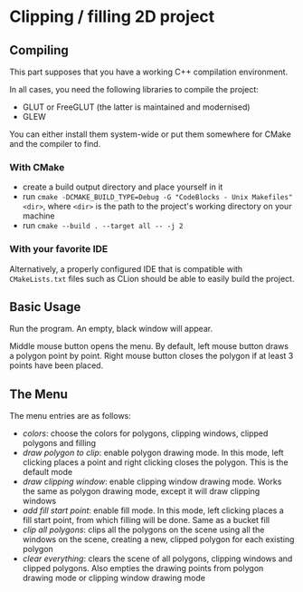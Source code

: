 # Clipping / filling 2D project

## Compiling

This part supposes that you have a working C++ compilation environment.

In all cases, you need the following libraries to compile the project:
* GLUT or FreeGLUT (the latter is maintained and modernised)
* GLEW

You can either install them system-wide or put them somewhere for CMake and the
compiler to find.

### With CMake

* create a build output directory and place yourself in it
* run `cmake -DCMAKE_BUILD_TYPE=Debug -G "CodeBlocks - Unix Makefiles" <dir>`,
  where `<dir>` is the path to the project's working directory on your machine
* run `cmake --build . --target all -- -j 2`

### With your favorite IDE

Alternatively, a properly configured IDE that is compatible with
`CMakeLists.txt` files such as CLion should be able to easily build the project.

## Basic Usage

Run the program. An empty, black window will appear.

Middle mouse button opens the menu. By default, left mouse button draws a
polygon point by point. Right mouse button closes the polygon if at least 3
points have been placed.

## The Menu

The menu entries are as follows:

* _colors_: choose the colors for polygons, clipping windows, clipped polygons and
  filling
* _draw polygon to clip_: enable polygon drawing mode. In this mode, left clicking
  places a point and right clicking closes the polygon. This is the default mode
* _draw clipping window_: enable clipping window drawing mode. Works the same as
  polygon drawing mode, except it will draw clipping windows
* _add fill start point_: enable fill mode. In this mode, left clicking places a
  fill start point, from which filling will be done. Same as a bucket fill
* _clip all polygons_: clips all the polygons on the scene using all the windows
  on the scene, creating a new, clipped polygon for each existing polygon
* _clear everything_: clears the scene of all polygons, clipping windows and
  clipped polygons. Also empties the drawing points from polygon drawing mode or
  clipping window drawing mode